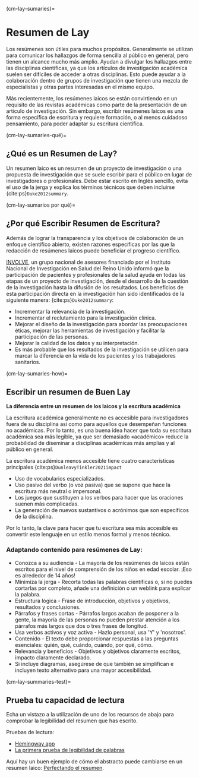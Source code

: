 (cm-lay-sumaries)=
# Resumen de Lay

Los resúmenes son útiles para muchos propósitos. Generalmente se utilizan para comunicar los hallazgos de forma sencilla al público en general, pero tienen un alcance mucho más amplio. Ayudan a divulgar los hallazgos entre las disciplinas científicas, ya que los artículos de investigación académica suelen ser difíciles de acceder a otras disciplinas. Esto puede ayudar a la colaboración dentro de grupos de investigación que tienen una mezcla de especialistas y otras partes interesadas en el mismo equipo.

Más recientemente, los resúmenes laicos se están convirtiendo en un requisito de las revistas académicas como parte de la presentación de un artículo de investigación. Sin embargo, escribir resúmenes laicos es una forma específica de escritura y requiere formación, o al menos cuidadoso pensamiento, para poder adaptar su escritura científica.

(cm-lay-sumaries-qué)=
## ¿Qué es un Resumen de Lay?

Un resumen laico es un resumen de un proyecto de investigación o una propuesta de investigación que se suele escribir para el público en lugar de investigadores o profesionales. Debe estar escrito en Inglés sencillo, evita el uso de la jerga y explica los términos técnicos que deben incluirse {cite:ps}`Duke2012summary`.

(cm-lay-sumarios por qué)=
## ¿Por qué Escribir Resumen de Escritura?

Además de lograr la transparencia y los objetivos de colaboración de un enfoque científico abierto, existen razones específicas por las que la redacción de resúmenes laicos puede beneficiar el progreso científico.

[INVOLVE](https://www.invo.org.uk/about-involve/), un grupo nacional de asesores financiado por el Instituto Nacional de Investigación en Salud del Reino Unido informó que la participación de pacientes y profesionales de la salud ayuda en todas las etapas de un proyecto de investigación, desde el desarrollo de la cuestión de la investigación hasta la difusión de los resultados. Los beneficios de esta participación directa en la investigación han sido identificados de la siguiente manera: {cite:ps}`Duke2012summary`:
* Incrementar la relevancia de la investigación.
* Incrementar el reclutamiento para la investigación clínica.
* Mejorar el diseño de la investigación para abordar las preocupaciones éticas, mejorar las herramientas de investigación y facilitar la participación de las personas.
* Mejorar la calidad de los datos y su interpretación.
* Es más probable que los resultados de la investigación se utilicen para marcar la diferencia en la vida de los pacientes y los trabajadores sanitarios.

(cm-lay-sumaries-how)=
## Escribir un resumen de Buen Lay

**La diferencia entre un resumen de los laicos y la escritura académica**

La escritura académica generalmente no es accesible para investigadores fuera de su disciplina así como para aquellos que desempeñan funciones no académicas. Por lo tanto, es una buena idea hacer que toda su escritura académica sea más legible, ya que ser demasiado «académico» reduce la probabilidad de diseminar a disciplinas académicas más amplias y al público en general.

La escritura académica menos accesible tiene cuatro características principales {cite:ps}`DunleavyTinkler2021impact`
* Uso de vocabularios especializados.
* Uso pasivo del verbo (o voz pasiva) que se supone que hace la escritura más neutral o impersonal.
* Los juegos que sustituyen a los verbos para hacer que las oraciones suenen más complicadas.
* La generación de nuevos sustantivos o acrónimos que son específicos de la disciplina.

Por lo tanto, la clave para hacer que tu escritura sea más accesible es convertir este lenguaje en un estilo menos formal y menos técnico.

### Adaptando contenido para resúmenes de Lay:

* Conozca a su audiencia - La mayoría de los resúmenes de laicos están escritos para el nivel de comprensión de los niños en edad escolar. ¡Eso es alrededor de 14 años!
* Minimiza la jerga - Recorta todas las palabras científicas o, si no puedes cortarlas por completo, añade una definición o un weblink para explicar la palabra.
* Estructura lógica - Frase de introducción, objetivos y objetivos, resultados y conclusiones.
* Párrafos y frases cortas - Párrafos largos acaban de posponer a la gente, la mayoría de las personas no pueden prestar atención a los párrafos más largos que dos o tres frases de longitud.
* Usa verbos activos y voz activa - Hazlo personal, usa 'Y' y 'nosotros'.
* Contenido - El texto debe proporcionar respuestas a las preguntas esenciales: quién, qué, cuándo, cuándo, por qué, cómo.
* Relevancia y beneficios - Objetivos y objetivos claramente escritos, impacto claramente declarado.
* Si incluye diagramas, asegúrese de que también se simplifican e incluyen texto alternativo para una mayor accesibilidad.

(cm-lay-summaries-test)=
## Prueba tu capacidad de lectura

Echa un vistazo a la utilización de uno de los recursos de abajo para comprobar la legibilidad del resumen que has escrito.

Pruebas de lectura:
* [Hemingway app](http://www.hemingwayapp.com/)
* [La primera prueba de legibilidad de palabras](http://thefirstword.co.uk/readabilitytest/)

Aquí hay un buen ejemplo de cómo el abstracto puede cambiarse en un resumen laico: [Perfectando el resumen](https://bitesizebio.com/10871/perfecting-that-lay-summary/).

